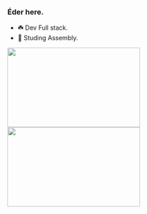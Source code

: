 ### Éder here.

- ☘️ Dev Full stack.
- 📜 Studing Assembly.

<picture>
  <source
    srcset="https://github-readme-stats.vercel.app/api?username=eder-xavier&show_icons=true&theme=dark&include_all_commits=true&private_count=true&bg_color=0D1117&text_color=8b949e&icon_color=58a6ff&title_color=58a6ff"
    media="(prefers-color-scheme: dark)"
  />
  <source
    srcset="https://github-readme-stats.vercel.app/api?username=eder-xavier&show_icons=true&theme=light&include_all_commits=true&private_count=true&bg_color=f5f5dc&text_color=0366d6&icon_color=0366d6&title_color=0366d6"
    media="(prefers-color-scheme: light), (prefers-color-scheme: no-preference)"
  />
  <img width="300em" height="180em" src="https://github-readme-stats.vercel.app/api?username=eder-xavier&show_icons=true&theme=light&bg_color=f5f5dc&text_color=0366d6&icon_color=0366d6&title_color=0366d6&size_weight=1" />
</picture>

<img width="300em"  height="180em" src ="https://github-readme-stats.vercel.app/api/top-langs/?username=eder-xavier&size_weight=1&count_weight=0.5&bg_color=0D1117" /> 



